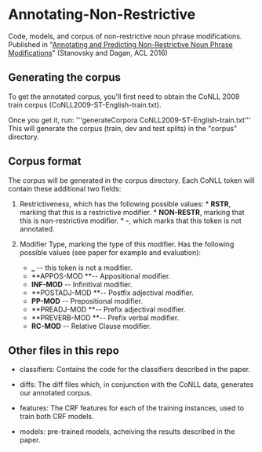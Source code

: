 # Annotating-Non-Restrictive
Code, models, and corpus of non-restrictive noun phrase modifications.  
Published in "[Annotating and Predicting Non-Restrictive Noun Phrase Modifications](https://www.cs.bgu.ac.il/~gabriels/acl_16_long.pdf)" (Stanovsky and Dagan, ACL 2016)

Generating the corpus
---------------------

To get the annotated corpus, you'll first need to obtain the CoNLL 2009 train corpus (CoNLL2009-ST-English-train.txt).

Once you get it, run:
'''generateCorpora CoNLL2009-ST-English-train.txt'''
This will generate the corpus (train, dev and test splits) in the "corpus" directory.

Corpus format
-------------
The corpus will be generated in the corpus directory.
Each CoNLL token will contain these additional two fields:   

1. Restrictiveness, which has the following possible values:
       * **RSTR**, marking that this is a restrictive modifier.
       * **NON-RESTR**, marking that this is non-restrictive modifier.
       * **-**, which marks that this token is not annotated.

2. Modifier Type, marking the type of this modifier. Has the following possible values (see paper for example and evaluation):
      * **_** -- this token is not a modifier.
      * **APPOS-MOD **-- Appositional modifier.
      * **INF-MOD** -- Infinitival modifier.
      * **POSTADJ-MOD **-- Postfix adjectival modifier.
      * **PP-MOD** -- Prepositional modifier.
      * **PREADJ-MOD **-- Prefix adjectival modifier.
      * **PREVERB-MOD **-- Prefix verbal modifier.
      * **RC-MOD** -- Relative Clause modifier.



Other files in this repo
------------------------

- classifiers: Contains the code for the classifiers described in the paper.

- diffs: The diff files which, in conjunction with the CoNLL data, generates our annotated corpus.

- features: The CRF features for each of the training instances, used to train both CRF models.

- models: pre-trained models, acheiving the results described in the paper.

